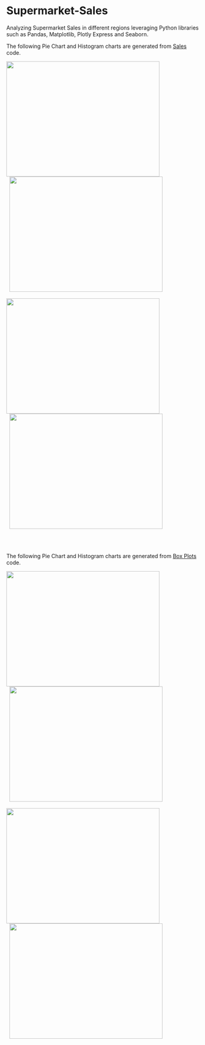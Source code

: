 # Supermarket-Sales
Analyzing Supermarket Sales in different regions leveraging Python libraries such as Pandas, Matplotlib, Plotly Express and Seaborn.

The following Pie Chart and Histogram charts are generated from [Sales](https://github.com/Navyashree-R13/Supermarket-Sales/blob/main/microcourses-project/SalesDataAnalysis.py) code.

<img src= "https://github.com/Navyashree-R13/Supermarket-Sales/assets/73741300/3c14eee4-6338-48ef-8984-faeb1c7b15c0" width="400" height="300">

<img src= "https://github.com/Navyashree-R13/Supermarket-Sales/assets/73741300/2071d54f-69a6-477e-88b5-fca83b4fba5b" width="400" height="300" hspace="8">

<br>
<br><img src= "https://github.com/Navyashree-R13/Supermarket-Sales/assets/73741300/ad3b80f7-c448-40a0-95ea-1a6af45374da" width="400" height="300">

<img src= "https://github.com/Navyashree-R13/Supermarket-Sales/assets/73741300/19dbe6f0-8c22-4f2b-b09b-1fe5195d14ac" width="400" height="300" hspace = "8">

<br><br>

The following Pie Chart and Histogram charts are generated from [Box Plots](https://github.com/Navyashree-R13/Supermarket-Sales/blob/main/microcourses-project/BoxPlotForNumericalData.py) code.

<img src="https://github.com/Navyashree-R13/Supermarket-Sales/assets/73741300/38ba01a8-75a2-4943-8aaa-796f0cc8a61d" width="400" height="300">

<img src="https://github.com/Navyashree-R13/Supermarket-Sales/assets/73741300/60083878-131f-4e74-9452-22c718fdaf4c" width="400" height="300" hspace="8">

<br>
<br><img src= "https://github.com/Navyashree-R13/Supermarket-Sales/assets/73741300/74b3fa4c-dc09-4261-a5a4-2d70b41ef4cf" width="400" height="300">

<img src = "https://github.com/Navyashree-R13/Supermarket-Sales/assets/73741300/cc332486-03b2-4da6-9a00-6c6a99975f82" width="400" height="300" hspace = "8">

